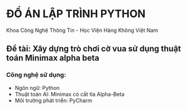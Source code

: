 # ĐỒ ÁN LẬP TRÌNH PYTHON

Khoa Công Nghệ Thông Tin - Học Viện Hàng Không Việt Nam

## Đề tài: Xây dựng trò chơi cờ vua sử dụng thuật toán Minimax alpha beta

### Công nghệ sử dụng:
- Ngôn ngữ: Python
- Thuật toán AI: Minimax có cắt tỉa Alpha-Beta
- Môi trường phát triển: PyCharm

